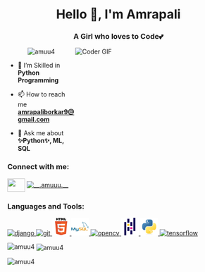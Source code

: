 <h1 align="center">Hello 👋, I'm Amrapali </h1>
<h3 align="center">A Girl who loves to Code💕</h3>
<img align="right" alt="Coder GIF" height=250 width=350 src="https://cdn.dribbble.com/users/2704414/screenshots/7466903/media/b08ab576316bd4582fef189f471cd9e5.gif"/>

<p align="Center"> <img src="https://komarev.com/ghpvc/?username=amuu4&label=Profile%20views&color=0e75b6&style=flat" alt="amuu4" /> </p>

- 🌱 I’m Skilled in **Python Programming**

- 📫 How to reach me **amrapaliborkar9@gmail.com**

-   💬 Ask me about **✨Python✨, ML, SQL**

<h3 align="left">Connect with me:</h3>
<p align="left">
<a href="https://linkedin.com/in/amrapali borkar" target="blank"><img align="center" src="https://www.google.com/url?sa=i&url=https%3A%2F%2Fwww.chalmers.se%2Fen%2Fcollaborate-with-us%2Factivities-for-schools%2Fcreative-coding%2F&psig=AOvVaw0Soi5V0N37u-pouymfoUzN&ust=1719672067239000&source=images&cd=vfe&opi=89978449&ved=0CBQQjRxqFwoTCKjhtvLD_oYDFQAAAAAdAAAAABAE" height="30" width="40" /></a>
<a href="https://instagram.com/__.amuuu.__" target="blank"><img align="center" src="https://raw.githubusercontent.com/rahuldkjain/github-profile-readme-generator/master/src/images/icons/Social/instagram.svg" alt="__.amuuu.__" height="30" width="40" /></a>
</p>

<h3 align="left">Languages and Tools:</h3>
<p align="left"> <a href="https://www.djangoproject.com/" target="_blank" rel="noreferrer"> <img src="https://cdn.worldvectorlogo.com/logos/django.svg" alt="django" width="40" height="40"/> </a> <a href="https://git-scm.com/" target="_blank" rel="noreferrer"> <img src="https://www.vectorlogo.zone/logos/git-scm/git-scm-icon.svg" alt="git" width="40" height="40"/> </a> <a href="https://www.w3.org/html/" target="_blank" rel="noreferrer"> <img src="https://raw.githubusercontent.com/devicons/devicon/master/icons/html5/html5-original-wordmark.svg" alt="html5" width="40" height="40"/> </a> <a href="https://www.mysql.com/" target="_blank" rel="noreferrer"> <img src="https://raw.githubusercontent.com/devicons/devicon/master/icons/mysql/mysql-original-wordmark.svg" alt="mysql" width="40" height="40"/> </a> <a href="https://opencv.org/" target="_blank" rel="noreferrer"> <img src="https://www.vectorlogo.zone/logos/opencv/opencv-icon.svg" alt="opencv" width="40" height="40"/> </a> <a href="https://pandas.pydata.org/" target="_blank" rel="noreferrer"> <img src="https://raw.githubusercontent.com/devicons/devicon/2ae2a900d2f041da66e950e4d48052658d850630/icons/pandas/pandas-original.svg" alt="pandas" width="40" height="40"/> </a> <a href="https://www.python.org" target="_blank" rel="noreferrer"> <img src="https://raw.githubusercontent.com/devicons/devicon/master/icons/python/python-original.svg" alt="python" width="40" height="40"/> </a> <a href="https://www.tensorflow.org" target="_blank" rel="noreferrer"> <img src="https://www.vectorlogo.zone/logos/tensorflow/tensorflow-icon.svg" alt="tensorflow" width="40" height="40"/> </a> </p>

<p><img align="left" src="https://github-readme-stats.vercel.app/api/top-langs?username=amuu4&show_icons=true&locale=en&layout=compact" alt="amuu4" /></p>

<p>&nbsp;<img align="center" src="https://github-readme-stats.vercel.app/api?username=amuu4&show_icons=true&locale=en" alt="amuu4" /></p>

<p><img align="center" src="https://github-readme-streak-stats.herokuapp.com/?user=amuu4&" alt="amuu4" /></p>


